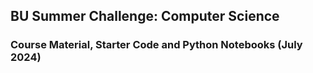 ## BU Summer Challenge: Computer Science 
### Course Material, Starter Code and Python Notebooks (July 2024)
